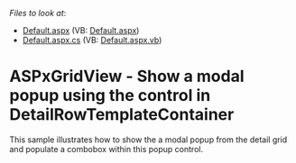 <!-- default file list -->
*Files to look at*:

* [Default.aspx](./CS/DetailPopup/Default.aspx) (VB: [Default.aspx](./VB/DetailPopup/Default.aspx))
* [Default.aspx.cs](./CS/DetailPopup/Default.aspx.cs) (VB: [Default.aspx.vb](./VB/DetailPopup/Default.aspx.vb))
<!-- default file list end -->
# ASPxGridView - Show a modal popup using the control in DetailRowTemplateContainer


<p>This sample illustrates how to show the a modal popup from the detail grid and populate a combobox within this popup control.</p>

<br/>


